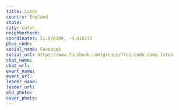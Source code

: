 ```yaml
---
title: Luton
country: England
state: 
city: Luton
neighborhood: 
coordinates: 51.878309, -0.418272
plus_code:
social_name: Facebook
social_url: https://www.facebook.com/groups/free.code.camp.luton
chat_name:
chat_url:
event_name:
event_url:
leader_name:
leader_url:
old_photo: 
cover_photo:
---
```

